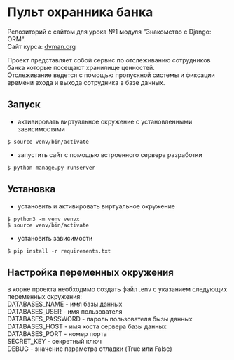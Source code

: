 **Пульт охранника банка**
==================================
Pепозиторий с сайтом для урока №1 модуля "Знакомство с Django: ORM".<br/>Cайт курса: [dvman.org](https://dvmn.org/referrals/G0VoFew47MkBSuukQR1OOSmBvVF1Pa59UXhPqzZq/)

Проект представляет собой сервис по отслеживанию сотрудников банка которые посещают хранилище ценностей.  
Отслеживание ведется с помощью пропускной системы и фиксации времени входа и выхода сотрудника в базе данных.

## Запуск
* активировать виртуальное окружение с установленными зависимостями
```console
$ source venv/bin/activate
```
* запустить сайт с помощью встроенного сервера разработки
```console
$ python manage.py runserver
```


## Установка
* установить и активировать виртуальное окружение
```console
$ python3 -m venv venvх 
$ source venv/bin/activate
```
* установить зависимости
```consoleпорта
$ pip install -r requirements.txt
```
## Настройка переменных окружения
в корне проекта необходимо создать файл .env с указанием следующих переменных окружения:  
DATABASES_NAME  - имя базы данных  
DATABASES_USER  - имя пользователя  
DATABASES_PASSWORD - пароль пользователя бызы данных  
DATABASES_HOST - имя хоста сервера базы данных  
DATABASES_PORT - номер порта  
SECRET_KEY - секретный ключ  
DEBUG - значение параметра отладки (True или False)  
